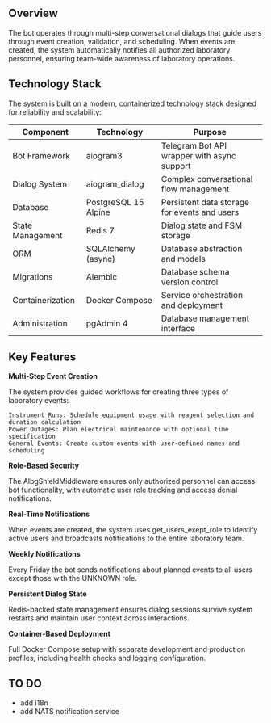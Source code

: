 Overview
--
The bot operates through multi-step conversational dialogs that guide users through event creation, validation, and scheduling. 
When events are created, the system automatically notifies all authorized laboratory personnel, ensuring team-wide awareness of laboratory operations.

Technology Stack
--
The system is built on a modern, containerized technology stack designed for reliability and scalability:

| Component          | Technology               | Purpose                                           |
|--------------------|--------------------------|---------------------------------------------------|
| Bot Framework      | aiogram3                 | Telegram Bot API wrapper with async support       |
| Dialog System      | aiogram_dialog           | Complex conversational flow management            |
| Database           | PostgreSQL 15 Alpine     | Persistent data storage for events and users      |
| State Management   | Redis 7                  | Dialog state and FSM storage                      |
| ORM                | SQLAlchemy (async)       | Database abstraction and models                   |
| Migrations         | Alembic                  | Database schema version control                   |
| Containerization   | Docker Compose           | Service orchestration and deployment              |
| Administration     | pgAdmin 4                | Database management interface                     |

Key Features
--
**Multi-Step Event Creation**

The system provides guided workflows for creating three types of laboratory events:

    Instrument Runs: Schedule equipment usage with reagent selection and duration calculation
    Power Outages: Plan electrical maintenance with optional time specification
    General Events: Create custom events with user-defined names and scheduling

**Role-Based Security**

The AlbgShieldMiddleware ensures only authorized personnel can access bot functionality, with automatic user role tracking and access denial notifications.

**Real-Time Notifications**

When events are created, the system uses get_users_exept_role to identify active users and broadcasts notifications to the entire laboratory team.

**Weekly Notifications**

Every Friday the bot sends notifications about planned events to all users except those with the UNKNOWN role.

**Persistent Dialog State**

Redis-backed state management ensures dialog sessions survive system restarts and maintain user context across interactions.

**Container-Based Deployment**

Full Docker Compose setup with separate development and production profiles, including health checks and logging configuration.

**TO DO**
--
- add i18n
- add NATS notification service


